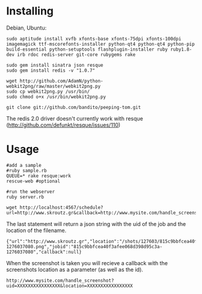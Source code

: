 Installing
===============

Debian, Ubuntu: 

    sudo aptitude install xvfb xfonts-base xfonts-75dpi xfonts-100dpi imagemagick ttf-mscorefonts-installer python-qt4 python-qt4 python-pip build-essential python-setuptools flashplugin-installer ruby ruby1.8-dev irb rdoc redis-server git-core rubygems rake

    sudo gem install sinatra json resque
    sudo gem install redis -v "1.0.7"

    wget http://github.com/AdamN/python-webkit2png/raw/master/webkit2png.py
    sudo cp webkit2png.py /usr/bin/
    sudo chmod o+x /usr/bin/webkit2png.py

    git clone git://github.com/bandito/peeping-tom.git


The redis 2.0 driver doesn't currently work with resque (http://github.com/defunkt/resque/issues/110)

Usage
========
    #add a sample
    #ruby sample.rb
    QUEUE=* rake resque:work
    rescue-web #optional
    
    #run the webserver
    ruby server.rb

    wget http://localhost:4567/schedule?url=http://www.skroutz.gr&callback=http://www.mysite.com/handle_screenshot

The last statement will return a json string with the uid of the job and the location of the filename.

    {"url":"http://www.skroutz.gr","location":"/shots/127603/815c9bbfcea40f3afee068d398d95c3a-1276037080.png","jobid":"815c9bbfcea40f3afee068d398d95c3a-1276037080","callback":null}

When the screenshot is taken you will recieve a callback with the screenshots location as a parameter (as well as the id).

    http://www.mysite.com/handle_screenshot?uid=XXXXXXXXXXXXXXXX&location=XXXXXXXXXXXXXXXXX
